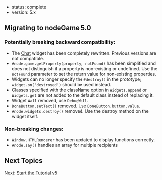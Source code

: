 - status: complete
- version: 5.x

## Migrating to nodeGame 5.0

### Potentially breaking backward compatibility:

- The [Chat](Chat-Widget-v5) widget has been completely rewritten. Previous
    versions are not compatible.
- `#node.game.getProperty(property, notFound)` has been simplified and does not
  distinguish if a property is non-existing or undefined. Use the `notFound`
  parameter to set the return value for non-existing properties.
- Widgets can no longer specify the `#destroy()` in the prototype;
  `widget.on('destroyed')` should be used instead. 
- Classes specified with the className option in `Widgets.append` or
`Widgets.get` are not added to the default class instead of replacing it.
- Widget `Wall` removed, use `DebugWall`.
- `DoneButton.setText()` removed. Use `DoneButton.button.value`.
- `#node.widgets.destroy()` removed. Use the destroy method on the widget
  itself.

### Non-breaking changes:

- `Window.HTMLRenderer` has been updated to display functions correctly.
- `#node.say()` handles an array for multiple recipients

## Next Topics

Next: [Start the Tutorial v5](Getting-Started-v5)
